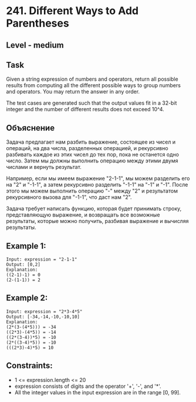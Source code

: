 # 241. Different Ways to Add Parentheses


## Level - medium


## Task
Given a string expression of numbers and operators, return all possible results from computing all the different possible ways 
to group numbers and operators. You may return the answer in any order.

The test cases are generated such that the output values fit in a 32-bit integer and the number of different results does not exceed 10^4.


## Объяснение
Задача предлагает нам разбить выражение, состоящее из чисел и операций, 
на два числа, разделенных операцией, и рекурсивно разбивать каждое из этих чисел до тех пор, пока не останется одно число. 
Затем мы должны выполнить операцию между этими двумя числами и вернуть результат.

Например, если мы имеем выражение "2-1-1", мы можем разделить его на "2" и "-1-1", а затем рекурсивно разделить "-1-1" на "-1" и "-1". 
После этого мы можем выполнить операцию "-" между "2" и результатом рекурсивного вызова для "-1-1", что даст нам "2".

Задача требует написать функцию, которая будет принимать строку, представляющую выражение, и возвращать все возможные результаты, 
которые можно получить, разбивая выражение и вычисляя результаты.

## Example 1:
````
Input: expression = "2-1-1"
Output: [0,2]
Explanation:
((2-1)-1) = 0
(2-(1-1)) = 2
````


## Example 2:
````
Input: expression = "2*3-4*5"
Output: [-34,-14,-10,-10,10]
Explanation:
(2*(3-(4*5))) = -34
((2*3)-(4*5)) = -14
((2*(3-4))*5) = -10
(2*((3-4)*5)) = -10
(((2*3)-4)*5) = 10
````

## Constraints:
- 1 <= expression.length <= 20
- expression consists of digits and the operator '+', '-', and '*'.
- All the integer values in the input expression are in the range [0, 99].
